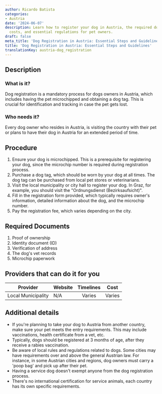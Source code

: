 ```yaml
---
author: Ricardo Batista
categories:
- Austria
date: '2024-06-07'
description: Learn how to register your dog in Austria, the required documents, procedure,
  costs, and essential regulations for pet owners.
draft: false
meta_title: 'Dog Registration in Austria: Essential Steps and Guidelines'
title: 'Dog Registration in Austria: Essential Steps and Guidelines'
translationKey: austria-dog_registration
---
```



## Description
### What is it?
Dog registration is a mandatory process for dogs owners in Austria, which includes having the pet microchipped and obtaining a dog tag. This is crucial for identification and tracking in case the pet gets lost.
### Who needs it?
Every dog owner who resides in Austria, is visiting the country with their pet or plans to have their dog in Austria for an extended period of time.

## Procedure
1. Ensure your dog is microchipped. This is a prerequisite for registering your dog, since the microchip number is required during registration process.
2. Purchase a dog tag, which should be worn by your dog at all times. The dog tag can be purchased from local pet stores or veterinarians.
3. Visit the local municipality or city hall to register your dog. In Graz, for example, you should visit the "Ordnungsdienst (Bezirksaufsicht)".
4. Fill in the registration form provided, which typically requires owner's information, detailed information about the dog, and the microchip number.
5. Pay the registration fee, which varies depending on the city.

## Required Documents
1. Proof of ownership
2. Identity document (ID)
3. Verification of address
4. The dog's vet records
5. Microchip paperwork

## Providers that can do it for you

| Provider        |     Website     |     Timelines    |       Cost      |
| --------------- | --------------- |  :-------------: | :-------------: |
| Local Municipality      |  N/A       |      Varies      |        Varies       |

## Additional details
- If you're planning to take your dog to Austria from another country, make sure your pet meets the entry requirements. This may include vaccinations, health certificate from a vet, etc.
- Typically, dogs should be registered at 3 months of age, after they receive a rabies vaccination.
- Be aware of local rules and regulations related to dogs. Some cities may have requirements over and above the general Austrian law. For instance, in some Austrian cities and regions, dog owners must carry a 'poop bag' and pick up after their pet.
- Having a service dog doesn't exempt anyone from the dog registration process.
- There's no international certification for service animals, each country has its own specific requirements.